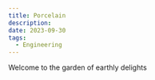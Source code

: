 ```yaml
---
title: Porcelain
description: 
date: 2023-09-30
tags:
  - Engineering
---
```

Welcome to the garden of earthly delights
